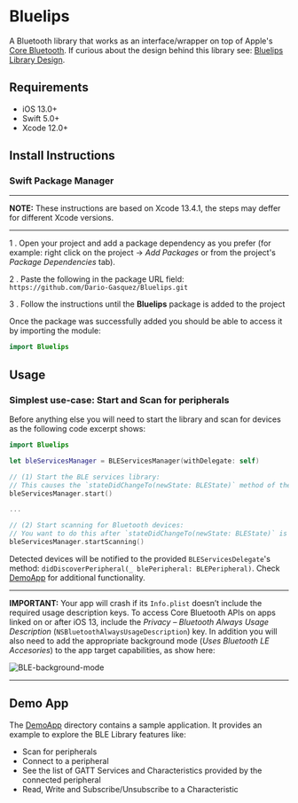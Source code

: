 # Bluelips
A Bluetooth library that works as an interface/wrapper on top of Apple's [Core Bluetooth](https://developer.apple.com/documentation/corebluetooth). If curious about the design behind this library see: [Bluelips Library Design](https://github.com/Dario-Gasquez/bluelips/wiki).<br>

## Requirements
- iOS 13.0+
- Swift 5.0+
- Xcode 12.0+

## Install Instructions

### Swift Package Manager

---

**NOTE:**
These instructions are based on Xcode 13.4.1, the steps may deffer for different Xcode versions.

---

1 . Open your project and add a package dependency as you prefer (for example: right click on the project -> *Add Packages* or from the project's *Package Dependencies* tab).

2 . Paste the following in the package URL field:  
`https://github.com/Dario-Gasquez/Bluelips.git`

3 . Follow the instructions until the **Bluelips** package is added to the project  

Once the package was successfully added you should be able to access it by importing the module:
```swift
import Bluelips
```

## Usage

### Simplest use-case: Start and Scan for peripherals
Before anything else you will need to start the library and scan for devices as the following code excerpt shows:
```Swift
import Bluelips

let bleServicesManager = BLEServicesManager(withDelegate: self)

// (1) Start the BLE services library: 
// This causes the `stateDidChangeTo(newState: BLEState)` method of the `BLEServicesDelegate` to be called
bleServicesManager.start()

...

// (2) Start scanning for Bluetooth devices:
// You want to do this after `stateDidChangeTo(newState: BLEState)` is called, and you have verified the state is valid for scanning (for example `.poweredOn`). 
bleServicesManager.startScanning()
```
Detected devices will be notified to the provided `BLEServicesDelegate`'s method: `didDiscoverPeripheral(_ blePeripheral: BLEPeripheral)`. 
Check [DemoApp](./DemoApp)  for additional functionality.

---

**IMPORTANT:**
Your app will crash if its `Info.plist` doesn’t include the required usage description keys. To access Core Bluetooth APIs on apps linked on or after iOS 13, include the *Privacy – Bluetooth Always Usage Description* (`NSBluetoothAlwaysUsageDescription`) key.
In addition you will also need to add the appropriate background mode (*Uses Bluetooth LE Accesories*) to the app target capabilities, as show here:

![BLE-background-mode](https://user-images.githubusercontent.com/19808804/213567282-50cfd2e9-1c3f-4cef-a74e-f08f25438ac3.png)

---


## Demo App
The [DemoApp](./DemoApp) directory contains a sample application. It provides an example to explore the BLE Library features like:
- Scan for peripherals
- Connect to a peripheral
- See the list of GATT Services and Characteristics provided by the connected peripheral
- Read, Write and Subscribe/Unsubscribe to a Characteristic
